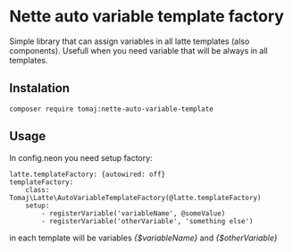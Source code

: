 Nette auto variable template factory
====================================

Simple library that can assign variables in all latte templates (also components). Usefull when you need variable that will be always in all templates.


Instalation
-----------

```
composer require tomaj:nette-auto-variable-template
```

Usage
-----

In config.neon you need setup factory:

```
latte.templateFactory: {autowired: off}
templateFactory:
	class: Tomaj\Latte\AutoVariableTemplateFactory(@latte.templateFactory)
	setup:
		- registerVariable('variableName', @someValue)
		- registerVariable('otherVariable', 'something else')
```

in each template will be variables *{$variableName}* and *{$otherVariable}*



